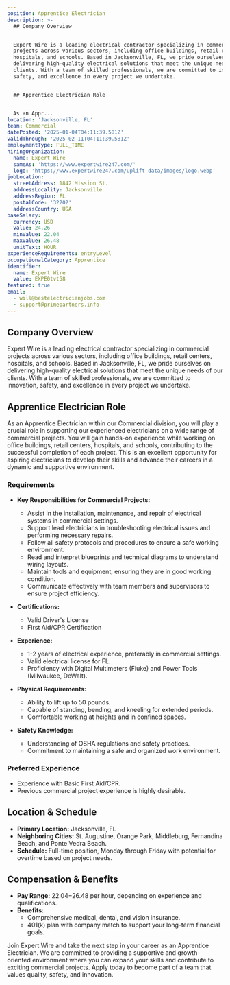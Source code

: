```yaml
---
position: Apprentice Electrician
description: >-
  ## Company Overview


  Expert Wire is a leading electrical contractor specializing in commercial
  projects across various sectors, including office buildings, retail centers,
  hospitals, and schools. Based in Jacksonville, FL, we pride ourselves on
  delivering high-quality electrical solutions that meet the unique needs of our
  clients. With a team of skilled professionals, we are committed to innovation,
  safety, and excellence in every project we undertake.


  ## Apprentice Electrician Role


  As an Appr...
location: 'Jacksonville, FL'
team: Commercial
datePosted: '2025-01-04T04:11:39.581Z'
validThrough: '2025-02-11T04:11:39.581Z'
employmentType: FULL_TIME
hiringOrganization:
  name: Expert Wire
  sameAs: 'https://www.expertwire247.com/'
  logo: 'https://www.expertwire247.com/uplift-data/images/logo.webp'
jobLocation:
  streetAddress: 1842 Mission St.
  addressLocality: Jacksonville
  addressRegion: FL
  postalCode: '32202'
  addressCountry: USA
baseSalary:
  currency: USD
  value: 24.26
  minValue: 22.04
  maxValue: 26.48
  unitText: HOUR
experienceRequirements: entryLevel
occupationalCategory: Apprentice
identifier:
  name: Expert Wire
  value: EXPE0tvt58
featured: true
email:
  - will@bestelectricianjobs.com
  - support@primepartners.info
---
```




## Company Overview

Expert Wire is a leading electrical contractor specializing in commercial projects across various sectors, including office buildings, retail centers, hospitals, and schools. Based in Jacksonville, FL, we pride ourselves on delivering high-quality electrical solutions that meet the unique needs of our clients. With a team of skilled professionals, we are committed to innovation, safety, and excellence in every project we undertake.

## Apprentice Electrician Role

As an Apprentice Electrician within our Commercial division, you will play a crucial role in supporting our experienced electricians on a wide range of commercial projects. You will gain hands-on experience while working on office buildings, retail centers, hospitals, and schools, contributing to the successful completion of each project. This is an excellent opportunity for aspiring electricians to develop their skills and advance their careers in a dynamic and supportive environment.

### Requirements

- **Key Responsibilities for Commercial Projects:**
  - Assist in the installation, maintenance, and repair of electrical systems in commercial settings.
  - Support lead electricians in troubleshooting electrical issues and performing necessary repairs.
  - Follow all safety protocols and procedures to ensure a safe working environment.
  - Read and interpret blueprints and technical diagrams to understand wiring layouts.
  - Maintain tools and equipment, ensuring they are in good working condition.
  - Communicate effectively with team members and supervisors to ensure project efficiency.

- **Certifications:**
  - Valid Driver's License
  - First Aid/CPR Certification

- **Experience:**
  - 1-2 years of electrical experience, preferably in commercial settings.
  - Valid electrical license for FL.
  - Proficiency with Digital Multimeters (Fluke) and Power Tools (Milwaukee, DeWalt).

- **Physical Requirements:**
  - Ability to lift up to 50 pounds.
  - Capable of standing, bending, and kneeling for extended periods.
  - Comfortable working at heights and in confined spaces.

- **Safety Knowledge:**
  - Understanding of OSHA regulations and safety practices.
  - Commitment to maintaining a safe and organized work environment.

### Preferred Experience

- Experience with Basic First Aid/CPR.
- Previous commercial project experience is highly desirable.

## Location & Schedule

- **Primary Location:** Jacksonville, FL
- **Neighboring Cities:** St. Augustine, Orange Park, Middleburg, Fernandina Beach, and Ponte Vedra Beach.
- **Schedule:** Full-time position, Monday through Friday with potential for overtime based on project needs.

## Compensation & Benefits

- **Pay Range:** $22.04-$26.48 per hour, depending on experience and qualifications.
- **Benefits:**
  - Comprehensive medical, dental, and vision insurance.
  - 401(k) plan with company match to support your long-term financial goals.

Join Expert Wire and take the next step in your career as an Apprentice Electrician. We are committed to providing a supportive and growth-oriented environment where you can expand your skills and contribute to exciting commercial projects. Apply today to become part of a team that values quality, safety, and innovation.
